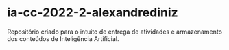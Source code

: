 # ia-cc-2022-2-alexandrediniz
Repositório criado para o intuito de entrega de atividades e armazenamento dos conteúdos de Inteligência Artificial.